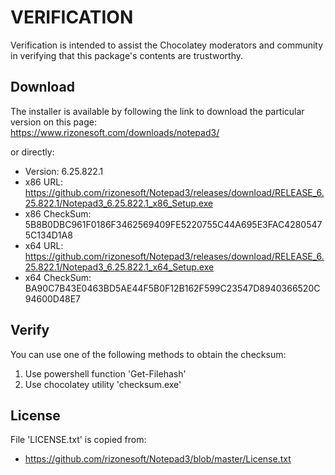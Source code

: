 # VERIFICATION
Verification is intended to assist the Chocolatey moderators and community in verifying that this package's contents are trustworthy.

## Download
The installer is available by following the link to download the
particular version on this page:  
   https://www.rizonesoft.com/downloads/notepad3/

or directly:
- Version: 6.25.822.1
- x86 URL: https://github.com/rizonesoft/Notepad3/releases/download/RELEASE_6.25.822.1/Notepad3_6.25.822.1_x86_Setup.exe
- x86 CheckSum: 5B8B0DBC961F0186F3462569409FE5220755C44A695E3FAC42805475C134D1A8
- x64 URL: https://github.com/rizonesoft/Notepad3/releases/download/RELEASE_6.25.822.1/Notepad3_6.25.822.1_x64_Setup.exe
- x64 CheckSum: BA90C7B43E0463BD5AE44F5B0F12B162F599C23547D8940366520C94600D48E7

## Verify
You can use one of the following methods to obtain the checksum:
1. Use powershell function 'Get-Filehash'
2. Use chocolatey utility 'checksum.exe'

## License
File 'LICENSE.txt' is copied from:
- https://github.com/rizonesoft/Notepad3/blob/master/License.txt

